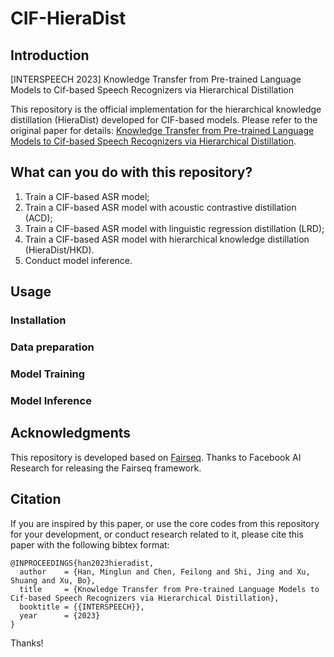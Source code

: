# CIF-HieraDist

## Introduction
[INTERSPEECH 2023] Knowledge Transfer from Pre-trained Language Models to Cif-based Speech Recognizers via Hierarchical Distillation 

This repository is the official implementation for the hierarchical knowledge distillation (HieraDist) developed for CIF-based models. Please refer to the original paper for details: [Knowledge Transfer from Pre-trained Language Models to Cif-based Speech Recognizers via Hierarchical Distillation](https://arxiv.org/abs/2301.13003). 

## What can you do with this repository?

1. Train a CIF-based ASR model; 
2. Train a CIF-based ASR model with acoustic contrastive distillation (ACD);
3. Train a CIF-based ASR model with linguistic regression distillation (LRD);
4. Train a CIF-based ASR model with hierarchical knowledge distillation (HieraDist/HKD).
5. Conduct model inference.  

## Usage

### Installation

### Data preparation

### Model Training

### Model Inference

## Acknowledgments

This repository is developed based on [Fairseq](https://github.com/facebookresearch/fairseq). Thanks to Facebook AI Research for releasing the Fairseq framework.

## Citation

If you are inspired by this paper, or use the core codes from this repository for your development, or conduct research related to it, please cite this paper with the following bibtex format:

```
@INPROCEEDINGS{han2023hieradist,
  author    = {Han, Minglun and Chen, Feilong and Shi, Jing and Xu, Shuang and Xu, Bo},
  title     = {Knowledge Transfer from Pre-trained Language Models to Cif-based Speech Recognizers via Hierarchical Distillation},
  booktitle = {{INTERSPEECH}},
  year      = {2023}
}
```

Thanks!
